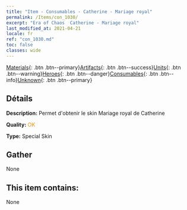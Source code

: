 ```yaml
---
title: "Item - Consumables - Catherine - Mariage royal"
permalink: /Items/con_1030/
excerpt: "Era of Chaos  Catherine - Mariage royal"
last_modified_at: 2021-04-21
locale: fr
ref: "con_1030.md"
toc: false
classes: wide
---
```

 [Materials](/fr/Items/){: .btn .btn--primary}[Artifacts](/fr/Items/Artifacts/){: .btn .btn--success}[Units](/fr/Items/Units/){: .btn .btn--warning}[Heroes](/fr/Items/Heroes/){: .btn .btn--danger}[Consumables](/fr/Items/Consumables/){: .btn .btn--info}[Unknown](/fr/Items/Unknown/){: .btn .btn--primary}

## Détails
 **Description:** Permet d'obtenir le skin Mariage royal de Catherine

 **Quality:** <span style="color: #FF8C00">OK</span>

 **Type:** Special Skin

## Gather

  None

## This item contains:

  None

